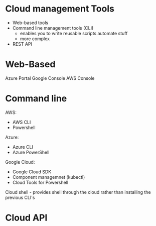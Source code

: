 
Cloud management Tools
=

- Web-based tools
- Command line management tools (CLI)
	- enables you to write reusable scripts automate stuff
	- more complex
- REST API

Web-Based
=
Azure Portal
Google Console
AWS Console

Command line
=
AWS:
- AWS CLI
- Powershell

Azure:
- Azure CLI
- Azure PowerShell

Google Cloud:
- Google Cloud SDK
- Component managemnet (kubectl)
- Cloud Tools for Powershell

Cloud shell - provides shell through the cloud rather than installing the previous CLI's


Cloud API
=
